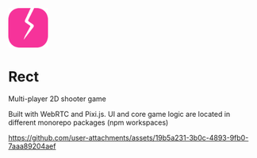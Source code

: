 <img src="./packages/frontend/public/favicon.svg" alt="Rect logo" style="width: 80px" />

# Rect

Multi-player 2D shooter game

Built with WebRTC and Pixi.js. UI and core game logic are located in different monorepo packages (npm workspaces)

https://github.com/user-attachments/assets/19b5a231-3b0c-4893-9fb0-7aaa89204aef

